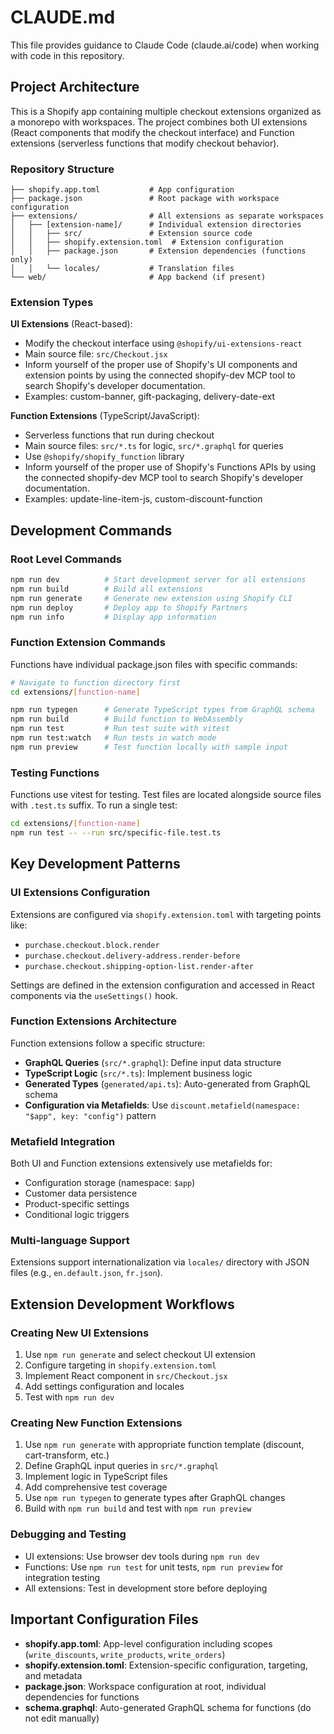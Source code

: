 # CLAUDE.md

This file provides guidance to Claude Code (claude.ai/code) when working with code in this repository.

## Project Architecture

This is a Shopify app containing multiple checkout extensions organized as a monorepo with workspaces. The project combines both UI extensions (React components that modify the checkout interface) and Function extensions (serverless functions that modify checkout behavior).

### Repository Structure

```
├── shopify.app.toml           # App configuration
├── package.json               # Root package with workspace configuration  
├── extensions/                # All extensions as separate workspaces
│   ├── [extension-name]/      # Individual extension directories
│   │   ├── src/               # Extension source code
│   │   ├── shopify.extension.toml  # Extension configuration
│   │   ├── package.json       # Extension dependencies (functions only)
│   │   └── locales/           # Translation files
└── web/                       # App backend (if present)
```

### Extension Types

**UI Extensions** (React-based):
- Modify the checkout interface using `@shopify/ui-extensions-react`
- Main source file: `src/Checkout.jsx`
- Inform yourself of the proper use of Shopify's UI components and extension points by using the connected shopify-dev MCP tool to search Shopify's developer documentation.
- Examples: custom-banner, gift-packaging, delivery-date-ext

**Function Extensions** (TypeScript/JavaScript):
- Serverless functions that run during checkout
- Main source files: `src/*.ts` for logic, `src/*.graphql` for queries
- Use `@shopify/shopify_function` library
- Inform yourself of the proper use of Shopify's Functions APIs by using the connected shopify-dev MCP tool to search Shopify's developer documentation.
- Examples: update-line-item-js, custom-discount-function

## Development Commands

### Root Level Commands
```bash
npm run dev          # Start development server for all extensions
npm run build        # Build all extensions
npm run generate     # Generate new extension using Shopify CLI
npm run deploy       # Deploy app to Shopify Partners
npm run info         # Display app information
```

### Function Extension Commands
Functions have individual package.json files with specific commands:

```bash
# Navigate to function directory first
cd extensions/[function-name]

npm run typegen      # Generate TypeScript types from GraphQL schema
npm run build        # Build function to WebAssembly
npm run test         # Run test suite with vitest
npm run test:watch   # Run tests in watch mode
npm run preview      # Test function locally with sample input
```

### Testing Functions
Functions use vitest for testing. Test files are located alongside source files with `.test.ts` suffix. To run a single test:

```bash
cd extensions/[function-name]
npm run test -- --run src/specific-file.test.ts
```

## Key Development Patterns

### UI Extensions Configuration
Extensions are configured via `shopify.extension.toml` with targeting points like:
- `purchase.checkout.block.render`
- `purchase.checkout.delivery-address.render-before` 
- `purchase.checkout.shipping-option-list.render-after`

Settings are defined in the extension configuration and accessed in React components via the `useSettings()` hook.

### Function Extensions Architecture
Function extensions follow a specific structure:
- **GraphQL Queries** (`src/*.graphql`): Define input data structure
- **TypeScript Logic** (`src/*.ts`): Implement business logic
- **Generated Types** (`generated/api.ts`): Auto-generated from GraphQL schema
- **Configuration via Metafields**: Use `discount.metafield(namespace: "$app", key: "config")` pattern

### Metafield Integration
Both UI and Function extensions extensively use metafields for:
- Configuration storage (namespace: `$app`)
- Customer data persistence
- Product-specific settings
- Conditional logic triggers

### Multi-language Support
Extensions support internationalization via `locales/` directory with JSON files (e.g., `en.default.json`, `fr.json`).

## Extension Development Workflows

### Creating New UI Extensions
1. Use `npm run generate` and select checkout UI extension
2. Configure targeting in `shopify.extension.toml`
3. Implement React component in `src/Checkout.jsx`
4. Add settings configuration and locales
5. Test with `npm run dev`

### Creating New Function Extensions  
1. Use `npm run generate` with appropriate function template (discount, cart-transform, etc.)
2. Define GraphQL input queries in `src/*.graphql`
3. Implement logic in TypeScript files
4. Add comprehensive test coverage
5. Use `npm run typegen` to generate types after GraphQL changes
6. Build with `npm run build` and test with `npm run preview`

### Debugging and Testing
- UI extensions: Use browser dev tools during `npm run dev`
- Functions: Use `npm run test` for unit tests, `npm run preview` for integration testing
- All extensions: Test in development store before deploying

## Important Configuration Files

- **shopify.app.toml**: App-level configuration including scopes (`write_discounts`, `write_products`, `write_orders`)
- **shopify.extension.toml**: Extension-specific configuration, targeting, and metadata
- **package.json**: Workspace configuration at root, individual dependencies for functions
- **schema.graphql**: Auto-generated GraphQL schema for functions (do not edit manually)